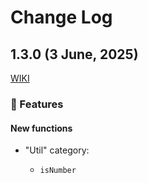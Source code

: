 # Change Log

## 1.3.0 (3 June, 2025)

[WIKI](https://github.com/or-temka/shegit/wiki/Changelog#v130)

### 🚀 Features

#### New functions

- "Util" category:

  - `isNumber`
